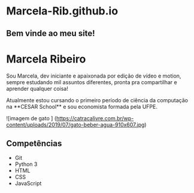 # Marcela-Rib.github.io
<h2> Bem vinde ao meu site! </h2>

# Marcela Ribeiro
<p>Sou Marcela, dev iniciante e apaixonada por edição de vídeo e motion, sempre estudando mil assuntos diferentes, pronta pra compartilhar e aprender qualquer coisa! </p>
<p>Atualmente estou cursando o primeiro período de ciência da computação na **CESAR School** e sou economista formada pela UFPE.</p> 

![imagem de gato ] (https://catracalivre.com.br/wp-content/uploads/2019/07/gato-beber-agua-910x607.jpg)

## Competências

- Git
- Python 3
- HTML
- CSS
- JavaScript

